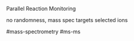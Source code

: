 Parallel Reaction Monitoring

no randomness, mass spec targets selected ions

#mass-spectrometry #ms-ms 